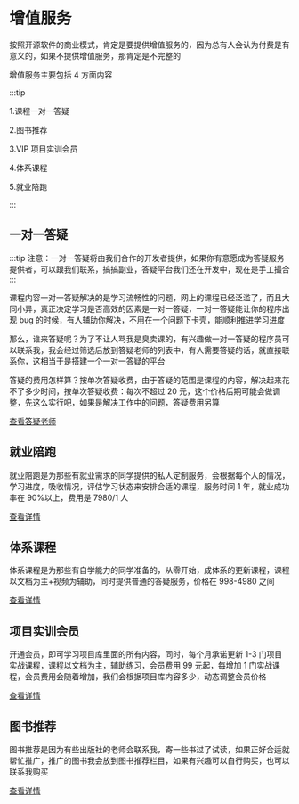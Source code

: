 # 增值服务

按照开源软件的商业模式，肯定是要提供增值服务的，因为总有人会认为付费是有意义的，如果不提供增值服务，那肯定是不完整的

增值服务主要包括 4 方面内容

:::tip

1.课程一对一答疑

2.图书推荐

3.VIP 项目实训会员

4.体系课程

5.就业陪跑

:::

## 一对一答疑

:::tip
注意：一对一答疑将由我们合作的开发者提供，如果你有意愿成为答疑服务提供者，可以跟我们联系，搞搞副业，答疑平台我们还在开发中，现在是手工撮合
:::

课程内容一对一答疑解决的是学习流畅性的问题，网上的课程已经泛滥了，而且大同小异，真正决定学习是否高效的因素是一对一答疑，一对一答疑能让你的程序出现 bug 的时候，有人辅助你解决，不用在一个问题下卡壳，能顺利推进学习进度

那么，谁来答疑呢？为了不让人骂我是臭卖课的，有兴趣做一对一答疑的程序员可以联系我，我会经过筛选后放到答疑老师的列表中，有人需要答疑的话，就直接联系你，这相当于是搭建一个一对一答疑的平台

答疑的费用怎样算？按单次答疑收费，由于答疑的范围是课程的内容，解决起来花不了多少时间，按单次答疑收费：每次不超过 20 元，这个价格后期可能会做调整，先这么实行吧，如果是解决工作中的问题，答疑费用另算

[查看答疑老师](/service/teacher/)

## 就业陪跑

就业陪跑是为那些有就业需求的同学提供的私人定制服务，会根据每个人的情况，学习进度，吸收情况，评估学习状态来安排合适的课程，服务时间 1 年，就业成功率在 90%以上，费用是 7980/1 人

[查看详情](/service/product/1)

## 体系课程

体系课程是为那些有自学能力的同学准备的，从零开始，成体系的更新课程，课程以文档为主+视频为辅助，同时提供普通的答疑服务，价格在 998-4980 之间

[查看详情](/service/product/2)

## 项目实训会员

开通会员，即可学习项目库里面的所有内容，同时，每个月承诺更新 1-3 门项目实战课程，课程以文档为主，辅助练习，会员费用 99 元起，每增加 1 门实战课程，会员费用会随着增加，我们会根据项目库内容多少，动态调整会员价格

[查看详情](/service/product/3)

## 图书推荐

图书推荐是因为有些出版社的老师会联系我，寄一些书过了试读，如果正好合适就帮忙推广，推广的图书我会放到图书推荐栏目，如果有兴趣可以自行购买，也可以联系我购买

[查看详情](/service/book/)
